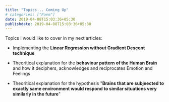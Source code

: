 ```yaml
---
title: "Topics... Coming Up"
# categories: ["Poem"]
date: 2019-04-08T15:03:36+05:30
publishdate: 2019-04-08T15:03:36+05:30
---
```


Topics I would like to cover in my next articles:

- Implementing the **Linear Regression without Gradient Descent technique**

- Theoritical explanation for the **behaviour pattern of the Human Brain** and how it deciphers, acknowledges and reciprocates  Emotion and Feelings

- Theoritical explanation for the hypothesis "**Brains that are subjeected to exactly same environment would respond to similar situations very similarly in the future**"
